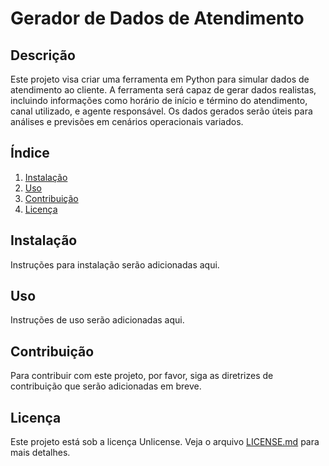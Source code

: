# Gerador de Dados de Atendimento

## Descrição

Este projeto visa criar uma ferramenta em Python para simular dados de atendimento ao cliente. A ferramenta será capaz de gerar dados realistas, incluindo informações como horário de início e término do atendimento, canal utilizado, e agente responsável. Os dados gerados serão úteis para análises e previsões em cenários operacionais variados.

## Índice

1. [Instalação](#instalação)
2. [Uso](#uso)
3. [Contribuição](#contribuição)
4. [Licença](#licença)

## Instalação

Instruções para instalação serão adicionadas aqui.

## Uso

Instruções de uso serão adicionadas aqui.

## Contribuição

Para contribuir com este projeto, por favor, siga as diretrizes de contribuição que serão adicionadas em breve.

## Licença

Este projeto está sob a licença Unlicense. Veja o arquivo [LICENSE.md](LICENSE.md) para mais detalhes.

